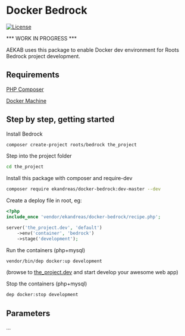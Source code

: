 # Docker Bedrock
[![License](https://img.shields.io/badge/license-MIT-blue.svg)](https://packagist.org/packages/ekandreas/bladerunner)

*** WORK IN PROGRESS ***

AEKAB uses this package to enable Docker dev environment for Roots Bedrock project development.

## Requirements
[PHP Composer](https://getcomposer.org/doc/00-intro.md#installation-linux-unix-osx)

[Docker Machine](https://docs.docker.com/machine/install-machine/) 

## Step by step, getting started

Install Bedrock
```bash
composer create-project roots/bedrock the_project
```

Step into the project folder
```bash
cd the_project
```

Install this package with composer and require-dev
```bash
composer require ekandreas/docker-bedrock:dev-master --dev
```

Create a deploy file in root, eg:
```php
<?php
include_once 'vendor/ekandreas/docker-bedrock/recipe.php';

server('the_project.dev', 'default')
    ->env('container', 'bedrock')
    ->stage('development');
```

Run the containers (php+mysql)
```bash
vendor/bin/dep docker:up development
```

(browse to [the_project.dev](http://the_project.dev) and start develop your awesome web app)

Stop the containers (php+mysql)
```bash
dep docker:stop development
```

## Parameters

...

